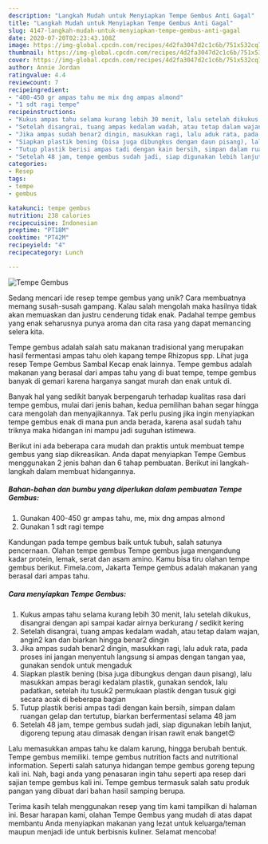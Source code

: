 ```yaml
---
description: "Langkah Mudah untuk Menyiapkan Tempe Gembus Anti Gagal"
title: "Langkah Mudah untuk Menyiapkan Tempe Gembus Anti Gagal"
slug: 4147-langkah-mudah-untuk-menyiapkan-tempe-gembus-anti-gagal
date: 2020-07-20T02:23:43.108Z
image: https://img-global.cpcdn.com/recipes/4d2fa3047d2c1c6b/751x532cq70/tempe-gembus-foto-resep-utama.jpg
thumbnail: https://img-global.cpcdn.com/recipes/4d2fa3047d2c1c6b/751x532cq70/tempe-gembus-foto-resep-utama.jpg
cover: https://img-global.cpcdn.com/recipes/4d2fa3047d2c1c6b/751x532cq70/tempe-gembus-foto-resep-utama.jpg
author: Annie Jordan
ratingvalue: 4.4
reviewcount: 7
recipeingredient:
- "400-450 gr ampas tahu me mix dng ampas almond"
- "1 sdt ragi tempe"
recipeinstructions:
- "Kukus ampas tahu selama kurang lebih 30 menit, lalu setelah dikukus, disangrai dengan api sampai kadar airnya berkurang / sedikit kering"
- "Setelah disangrai, tuang ampas kedalam wadah, atau tetap dalam wajan, angin2 kan dan biarkan hingga benar2 dingin"
- "Jika ampas sudah benar2 dingin, masukkan ragi, lalu aduk rata, pada proses ini jangan menyentuh langsung si ampas dengan tangan yaa, gunakan sendok untuk mengaduk"
- "Siapkan plastik bening (bisa juga dibungkus dengan daun pisang), lalu masukkan ampas beragi kedalam plastik, gunakan sendok, lalu padatkan, setelah itu tusuk2 permukaan plastik dengan tusuk gigi secara acak di beberapa bagian"
- "Tutup plastik berisi ampas tadi dengan kain bersih, simpan dalam ruangan gelap dan tertutup, biarkan berfermentasi selama 48 jam"
- "Setelah 48 jam, tempe gembus sudah jadi, siap digunakan lebih lanjut, digoreng tepung atau dimasak dengan irisan rawit enak banget😍"
categories:
- Resep
tags:
- tempe
- gembus

katakunci: tempe gembus 
nutrition: 238 calories
recipecuisine: Indonesian
preptime: "PT18M"
cooktime: "PT42M"
recipeyield: "4"
recipecategory: Lunch

---
```



![Tempe Gembus](https://img-global.cpcdn.com/recipes/4d2fa3047d2c1c6b/751x532cq70/tempe-gembus-foto-resep-utama.jpg)

Sedang mencari ide resep tempe gembus yang unik? Cara membuatnya memang susah-susah gampang. Kalau salah mengolah maka hasilnya tidak akan memuaskan dan justru cenderung tidak enak. Padahal tempe gembus yang enak seharusnya punya aroma dan cita rasa yang dapat memancing selera kita.

Tempe gembus adalah salah satu makanan tradisional yang merupakan hasil fermentasi ampas tahu oleh kapang tempe Rhizopus spp. Lihat juga resep Tempe Gembus Sambal Kecap enak lainnya. Tempe gembus adalah makanan yang berasal dari ampas tahu yang di buat tempe, tempe gembus banyak di gemari karena harganya sangat murah dan enak untuk di.

Banyak hal yang sedikit banyak berpengaruh terhadap kualitas rasa dari tempe gembus, mulai dari jenis bahan, kedua pemilihan bahan segar hingga cara mengolah dan menyajikannya. Tak perlu pusing jika ingin menyiapkan tempe gembus enak di mana pun anda berada, karena asal sudah tahu triknya maka hidangan ini mampu jadi suguhan istimewa.


Berikut ini ada beberapa cara mudah dan praktis untuk membuat tempe gembus yang siap dikreasikan. Anda dapat menyiapkan Tempe Gembus menggunakan 2 jenis bahan dan 6 tahap pembuatan. Berikut ini langkah-langkah dalam membuat hidangannya.

<!--inarticleads1-->

##### Bahan-bahan dan bumbu yang diperlukan dalam pembuatan Tempe Gembus:

1. Gunakan 400-450 gr ampas tahu, me, mix dng ampas almond
1. Gunakan 1 sdt ragi tempe


Kandungan pada tempe gembus baik untuk tubuh, salah satunya pencernaan. Olahan tempe gembus Tempe gembus juga mengandung kadar protein, lemak, serat dan asam amino. Kamu bisa tiru olahan tempe gembus berikut. Fimela.com, Jakarta Tempe gembus adalah makanan yang berasal dari ampas tahu. 

<!--inarticleads2-->

##### Cara menyiapkan Tempe Gembus:

1. Kukus ampas tahu selama kurang lebih 30 menit, lalu setelah dikukus, disangrai dengan api sampai kadar airnya berkurang / sedikit kering
1. Setelah disangrai, tuang ampas kedalam wadah, atau tetap dalam wajan, angin2 kan dan biarkan hingga benar2 dingin
1. Jika ampas sudah benar2 dingin, masukkan ragi, lalu aduk rata, pada proses ini jangan menyentuh langsung si ampas dengan tangan yaa, gunakan sendok untuk mengaduk
1. Siapkan plastik bening (bisa juga dibungkus dengan daun pisang), lalu masukkan ampas beragi kedalam plastik, gunakan sendok, lalu padatkan, setelah itu tusuk2 permukaan plastik dengan tusuk gigi secara acak di beberapa bagian
1. Tutup plastik berisi ampas tadi dengan kain bersih, simpan dalam ruangan gelap dan tertutup, biarkan berfermentasi selama 48 jam
1. Setelah 48 jam, tempe gembus sudah jadi, siap digunakan lebih lanjut, digoreng tepung atau dimasak dengan irisan rawit enak banget😍


Lalu memasukkan ampas tahu ke dalam karung, hingga berubah bentuk. Tempe gembus memiliki. tempe gembus nutrition facts and nutritional information. Seperti salah satunya hidangan tempe gembus goreng tepung kali ini. Nah, bagi anda yang penasaran ingin tahu seperti apa resep dari sajian tempe gembus kali ini. Tempe gembus termasuk salah satu produk pangan yang dibuat dari bahan hasil samping berupa. 

Terima kasih telah menggunakan resep yang tim kami tampilkan di halaman ini. Besar harapan kami, olahan Tempe Gembus yang mudah di atas dapat membantu Anda menyiapkan makanan yang lezat untuk keluarga/teman maupun menjadi ide untuk berbisnis kuliner. Selamat mencoba!
